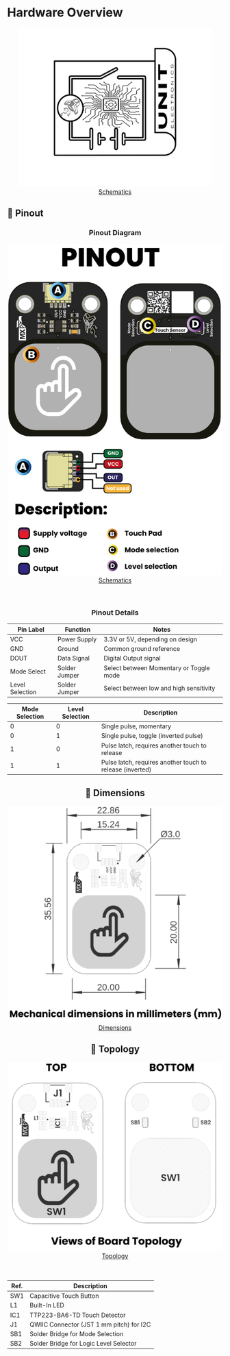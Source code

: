 # Hardware Overview

<div align="center">
    <a href="../resources/unit_sch_V_0_0_1_ue0099_Sensor_Touch.pdf">
        <img src="../resources/Schematics_icon.jpg?raw=false" width="450px"><br/> Schematics
    </a>
</div>

## 🔌 Pinout

<div align="center">

### **Pinout Diagram**

<div align="center">
    <a href="../resources/unit_sch_V_0_0_1_ue0099_Sensor_Touch.pdf">
        <img src="../resources/unit_pinout_v_0_0_1_ue0099_sensor_touch_en.jpg" width="500px"><br/> Schematics
    </a>
</div>
<br/>
<br/>

### **Pinout Details**

| Pin Label | Function     | Notes                           |
|-----------|--------------|---------------------------------|
| VCC       | Power Supply | 3.3V or 5V, depending on design  |
| GND       | Ground       | Common ground reference         |
| DOUT        | Data Signal  | Digital Output signal     |
| Mode Select | Solder Jumper | Select between Momentary or Toggle mode |
| Level Selection| Solder Jumper | Select between low and high sensitivity |

| Mode Selection | Level Selection | Description                              |
|----------------|-----------------|------------------------------------------|
| 0              | 0               | Single pulse, momentary                  |
| 0              | 1               | Single pulse, toggle (inverted pulse)    |
| 1              | 0               | Pulse latch, requires another touch to release |
| 1              | 1               | Pulse latch, requires another touch to release (inverted) |

## 📏 Dimensions

<div align="center">
<div align="center"><a href="../resources/unit_dimension_V_0_0_1_ue0099_Sensor_Touch.png"><img src="../resources/unit_dimension_V_0_0_1_ue0099_Sensor_Touch.png" style="max-width: 500px; height: auto;" alt="Dimensions"><br/> Dimensions</a></div>
</div>

## 📃 Topology

<div align="center">
<div align="center"><a href="../resources/unit_topology_V_0_0_1_ue0099_Sensor_Touch.png"><img src="../resources/unit_topology_V_0_0_1_ue0099_Sensor_Touch.png" style="max-width: 500px; height: auto;" alt="Topology"><br/> Topology</a></div>
<br/>
<br/>

| Ref. | Description                              |
|------|------------------------------------------|
| SW1  | Capacitive Touch Button                  |
| L1   | Built-In LED                             |
| IC1  | TTP223-BA6-TD Touch Detector             | 
| J1   | QWIIC Connector (JST 1 mm pitch) for I2C |
| SB1  | Solder Bridge for Mode Selection         | 
| SB2  | Solder Bridge for Logic Level Selector   |

</div>